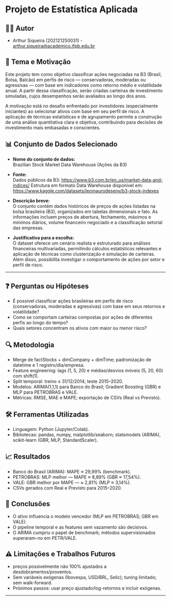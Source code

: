 # Projeto de Estatística Aplicada

## 🧑‍💻 Autor
- Arthur Siqueira (202121250031) - arthur.siqueira@academico.ifpb.edu.br 

## 🎯 Tema e Motivação  
Este projeto tem como objetivo classificar ações negociadas na B3 (Brasil, Bolsa, Balcão) em perfis de risco — conservadoras, moderadas ou agressivas — com base em indicadores como retorno médio e volatilidade anual. A partir dessa classificação, serão criadas carteiras de investimento simuladas, cujos desempenhos serão avaliados ao longo dos anos.

A motivação está no desafio enfrentado por investidores (especialmente iniciantes) ao selecionar ativos com base em seu perfil de risco. A aplicação de técnicas estatísticas e de agrupamento permite a construção de uma análise quantitativa clara e objetiva, contribuindo para decisões de investimento mais embasadas e conscientes.

## 📊 Conjunto de Dados Selecionado  
- **Nome do conjunto de dados:**  
  Brazilian Stock Market Data Warehouse (Ações da B3)
  
- **Fonte:**  
   Dados públicos da B3: https://www.b3.com.br/en_us/market-data-and-indices/
   Estrutura em formato Data Warehouse disponível em: https://www.kaggle.com/datasets/leomaurodesenv/b3-stock-indexes

- **Descrição breve:**  
  O conjunto contém dados históricos de preços de ações listadas na bolsa brasileira (B3), organizados em tabelas dimensionais e fato. As informações incluem preços de abertura, fechamento, máximos e mínimos diários, volume financeiro negociado e a classificação setorial das empresas.

- **Justificativa para a escolha:**  
   O dataset oferece um cenário realista e estruturado para análises financeiras multivariadas, permitindo cálculos estatísticos relevantes e aplicação de técnicas como clusterização e simulação de carteiras. Além disso, possibilita investigar o comportamento de ações por setor e perfil de risco.
---

## ❓ Perguntas ou Hipóteses  
- É possível classificar ações brasileiras em perfis de risco (conservadoras, moderadas e agressivas) com base em seus retornos e volatilidade?
- Como se comportam carteiras compostas por ações de diferentes perfis ao longo do tempo?
- Quais setores concentram os ativos com maior ou menor risco?

## 🔍 Metodologia  
- Merge de factStocks + dimCompany + dimTime; padronização de datetime e 1 registro/dia/empresa.
- Feature engineering: lags (1, 5, 20) e médias/desvios móveis (5, 20, 60) com shift(1).
- Split temporal: treino ≤ 31/12/2014; teste 2015–2020.
- Modelos: ARIMA(1,1,1) para Banco do Brasil; Gradient Boosting (GBR) e MLP para PETROBRAS e VALE.
- Métricas: RMSE, MAE e MAPE; exportação de CSVs (Real vs Previsto).

## 🛠️ Ferramentas Utilizadas  
- Linguagem: Python (Jupyter/Colab).
- Bibliotecas: pandas, numpy, matplotlib/seaborn; statsmodels (ARIMA), scikit-learn (GBR, MLP, StandardScaler).

## 📈 Resultados  
- Banco do Brasil (ARIMA): MAPE ≈ 29,99% (benchmark).
- PETROBRAS: MLP melhor — MAPE ≈ 8,89% (GBR ≈ 17,54%).
- VALE: GBR melhor por MAPE — ≈ 2,81% (MLP ≈ 3,14%).
- CSVs gerados com Real e Previsto para 2015–2020.

## 📌 Conclusões  
- O ativo influencia o modelo vencedor (MLP em PETROBRAS; GBR em VALE).
- O pipeline temporal e as features sem vazamento são decisivos.
- O ARIMA cumpriu o papel de benchmark; métodos supervisionados superaram-no em PETR/VALE.

## ⚠️ Limitações e Trabalhos Futuros  
- preços possivelmente não 100% ajustados a desdobramentos/proventos.
- Sem variáveis exógenas (Ibovespa, USD/BRL, Selic); tuning limitado; sem walk-forward.
- Próximos passos: usar preço ajustado/log-retornos e incluir exógenas.
---

